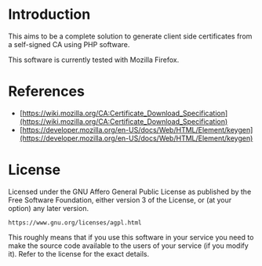 # Introduction
This aims to be a complete solution to generate client side certificates from 
a self-signed CA using PHP software.

This software is currently tested with Mozilla Firefox.

# References
* [https://wiki.mozilla.org/CA:Certificate_Download_Specification](https://wiki.mozilla.org/CA:Certificate_Download_Specification)
* [https://developer.mozilla.org/en-US/docs/Web/HTML/Element/keygen](https://developer.mozilla.org/en-US/docs/Web/HTML/Element/keygen)

# License
Licensed under the GNU Affero General Public License as published by the Free
Software Foundation, either version 3 of the License, or (at your option) any
later version.

    https://www.gnu.org/licenses/agpl.html

This roughly means that if you use this software in your service you need to
make the source code available to the users of your service (if you modify
it). Refer to the license for the exact details.
